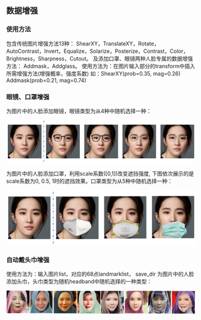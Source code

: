 
## 数据增强

### 使用方法
包含传统图片增强方法13种：
ShearXY，TranslateXY，Rotate，AutoContrast，Invert，Equalize，Solarize，Posterize，Contrast，Color，Brightness，Sharpness，Cutout。
及添加口罩、眼镜两种人脸专属的数据增强方法：
Addmask，Addglass。
使用方法为：在图片输入部分的transform中插入所需增强方法(增强概率，强度系数)
如：ShearXY(prob=0.35, mag=0.26)
    Addmask(prob=0.21, mag=0.74)

### 眼镜、口罩增强
为图片中的人脸添加眼镜，眼镜类型为从4种中随机选择一种：
<p align="center">
  <img src="doc/yfliu_glass.png" title="glass" />
</p>
为图片中的人脸添加口罩，利用scale系数([0,1])改变遮挡强度, 下图依次展示的是scale系数为0, 0.5, 1时的遮挡效果。口罩类型为从5种中随机选择一种：
<p align="center">
  <img src="doc/yfliu_mask.png" title="mask" />
</p>

### 自动戴头巾增强

使用方法为：输入图片list，对应的68点landmarklist， save_dir
为图片中的人脸添加头巾，头巾类型为随机headband中随机选择的一种类型：
<p align="center">
  <img src="doc/yfliu_headband.png" title="headband" />
</p>
